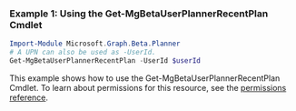 ### Example 1: Using the Get-MgBetaUserPlannerRecentPlan Cmdlet
```powershell
Import-Module Microsoft.Graph.Beta.Planner
# A UPN can also be used as -UserId.
Get-MgBetaUserPlannerRecentPlan -UserId $userId
```
This example shows how to use the Get-MgBetaUserPlannerRecentPlan Cmdlet.
To learn about permissions for this resource, see the [permissions reference](/graph/permissions-reference).
